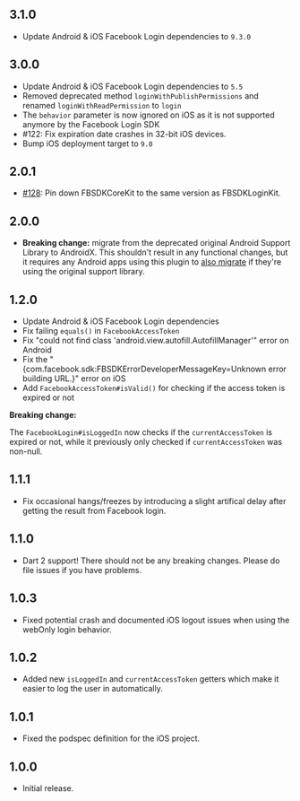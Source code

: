## 3.1.0
* Update Android & iOS Facebook Login dependencies to `9.3.0`

## 3.0.0
* Update Android & iOS Facebook Login dependencies to `5.5`
* Removed deprecated method `loginWithPublishPermissions` and renamed `loginWithReadPermission` to `login`
* The `behavior` parameter is now ignored on iOS as it is not supported anymore by the Facebook Login SDK
* #122: Fix expiration date crashes in 32-bit iOS devices.
* Bump iOS deployment target to `9.0`

## 2.0.1

* [#128](https://github.com/roughike/flutter_facebook_login/pull/128): Pin down FBSDKCoreKit to the same version as FBSDKLoginKit.

## 2.0.0

* **Breaking change:** migrate from the deprecated original Android Support Library to AndroidX. This shouldn't result in any functional changes, but it requires any Android apps using this plugin to [also migrate](https://flutter.dev/docs/development/packages-and-plugins/androidx-compatibility) if they're using the original support library.

## 1.2.0

* Update Android & iOS Facebook Login dependencies
* Fix failing `equals()` in `FacebookAccessToken`
* Fix "could not find class 'android.view.autofill.AutofillManager'" error on Android
* Fix the "{com.facebook.sdk:FBSDKErrorDeveloperMessageKey=Unknown error building URL.}" error on iOS
* Add `FacebookAccessToken#isValid()` for checking if the access token is expired or not

**Breaking change:**

The `FacebookLogin#isLoggedIn` now checks if the `currentAccessToken` is expired or not, while it previously only checked if `currentAccessToken` was non-null.

## 1.1.1

* Fix occasional hangs/freezes by introducing a slight artifical delay after getting the result from Facebook login.

## 1.1.0

* Dart 2 support! There should not be any breaking changes. Please do file issues if you have problems.

## 1.0.3

* Fixed potential crash and documented iOS logout issues when using the webOnly login behavior.

## 1.0.2

* Added new `isLoggedIn` and `currentAccessToken` getters which make it easier to log the user in automatically.

## 1.0.1

* Fixed the podspec definition for the iOS project.

## 1.0.0

* Initial release.

